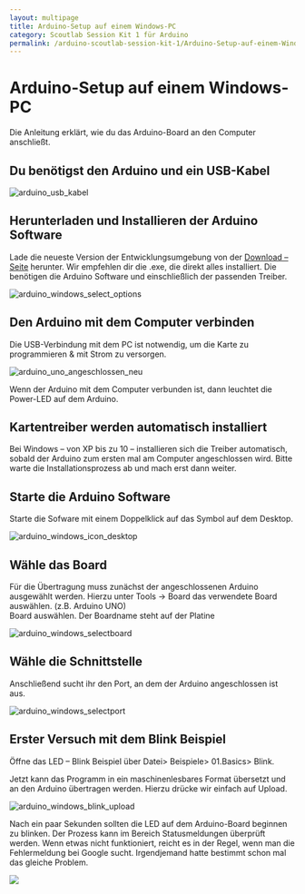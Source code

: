 ```yaml
---
layout: multipage
title: Arduino-Setup auf einem Windows-PC
category: Scoutlab Session Kit 1 für Arduino
permalink: /arduino-scoutlab-session-kit-1/Arduino-Setup-auf-einem-Windows-PC
---
```


# Arduino-Setup auf einem Windows-PC

Die Anleitung erklärt, wie du das Arduino-Board an den Computer anschließt.

## Du benötigst den Arduino und ein USB-Kabel

![arduino\_usb\_kabel](images/arduino_usb_kabel-300x200.jpg)

## Herunterladen und Installieren der Arduino Software

Lade die neueste Version der Entwicklungsumgebung von der [Download –
Seite](https://www.arduino.cc/en/Main/Software) herunter. Wir empfehlen
dir die .exe, die direkt alles installiert. Die benötigen die Arduino
Software und einschließlich der passenden Treiber.

![arduino\_windows\_select\_options](images/arduino_windows_select_options.png)

## Den Arduino mit dem Computer verbinden

Die USB-Verbindung mit dem PC ist notwendig, um die Karte zu programmieren & mit Strom zu versorgen.

![arduino\_uno\_angeschlossen\_neu](images/arduino_uno_angeschlossen_neu.png)

Wenn der Arduino mit dem Computer verbunden ist, dann leuchtet die
Power-LED auf dem Arduino.

## Kartentreiber werden automatisch installiert

Bei Windows – von XP bis zu 10 – installieren sich die Treiber
automatisch, sobald der Arduino zum ersten mal am Computer angeschlossen
wird. Bitte warte die Installationsprozess ab und mach erst dann weiter.

## Starte die Arduino Software

Starte die Sofware mit einem Doppelklick auf das Symbol auf dem Desktop.

![arduino\_windows\_icon\_desktop](images/arduino_windows_icon_desktop.png)

## Wähle das Board

Für die Übertragung muss zunächst der angeschlossenen Arduino ausgewählt
werden. Hierzu unter Tools -\> Board das verwendete Board auswählen.
(z.B. Arduino UNO)\
 Board auswählen. Der Boardname steht auf der Platine

![arduino\_windows\_selectboard](images/arduino_windows_selectboard.png)

## Wähle die Schnittstelle

Anschließend sucht ihr den Port, an dem der Arduino angeschlossen ist
aus.

![arduino\_windows\_selectport](images/arduino_windows_selectport.png)

## Erster Versuch mit dem Blink Beispiel

Öffne das LED – Blink Beispiel über Datei\> Beispiele\> 01.Basics\>
Blink.

Jetzt kann das Programm in ein maschinenlesbares Format übersetzt und an
den Arduino übertragen werden. Hierzu drücke wir einfach auf Upload.

![arduino\_windows\_blink\_upload](images/arduino_windows_blink_upload.png)

Nach ein paar Sekunden sollten die LED auf dem Arduino-Board beginnen zu
blinken. Der Prozess kann im Bereich Statusmeldungen überprüft werden.
Wenn etwas nicht funktioniert, reicht es in der Regel, wenn man die
Fehlermeldung bei Google sucht. Irgendjemand hatte bestimmt schon mal
das gleiche Problem.

![](images/arduino_uno_angeschlossen_blink.gif)
